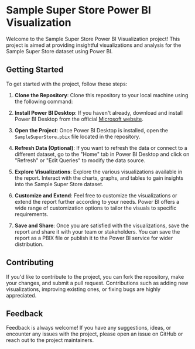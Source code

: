 # Sample Super Store Power BI Visualization

Welcome to the Sample Super Store Power BI Visualization project! This project is aimed at providing insightful visualizations and analysis for the Sample Super Store dataset using Power BI.

## Getting Started

To get started with the project, follow these steps:

1. **Clone the Repository**: Clone this repository to your local machine using the following command:

2. **Install Power BI Desktop**: If you haven't already, download and install Power BI Desktop from the official [Microsoft website](https://powerbi.microsoft.com/desktop/).

3. **Open the Project**: Once Power BI Desktop is installed, open the `SampleSuperStore.pbix` file located in the repository.

4. **Refresh Data (Optional)**: If you want to refresh the data or connect to a different dataset, go to the "Home" tab in Power BI Desktop and click on "Refresh" or "Edit Queries" to modify the data source.

5. **Explore Visualizations**: Explore the various visualizations available in the report. Interact with the charts, graphs, and tables to gain insights into the Sample Super Store dataset.

6. **Customize and Extend**: Feel free to customize the visualizations or extend the report further according to your needs. Power BI offers a wide range of customization options to tailor the visuals to specific requirements.

7. **Save and Share**: Once you are satisfied with the visualizations, save the report and share it with your team or stakeholders. You can save the report as a PBIX file or publish it to the Power BI service for wider distribution.

## Contributing

If you'd like to contribute to the project, you can fork the repository, make your changes, and submit a pull request. Contributions such as adding new visualizations, improving existing ones, or fixing bugs are highly appreciated.

## Feedback

Feedback is always welcome! If you have any suggestions, ideas, or encounter any issues with the project, please open an issue on GitHub or reach out to the project maintainers.


